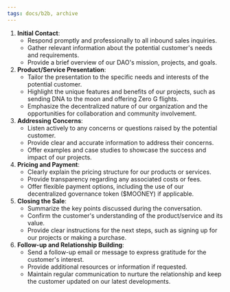 ```yaml
---
tags: docs/b2b, archive
---
```

1. **Initial Contact**:
	- Respond promptly and professionally to all inbound sales inquiries.
	- Gather relevant information about the potential customer's needs and requirements.
	- Provide a brief overview of our DAO's mission, projects, and goals.
2. **Product/Service Presentation**:
	- Tailor the presentation to the specific needs and interests of the potential customer.
	- Highlight the unique features and benefits of our projects, such as sending DNA to the moon and offering Zero G flights.
	- Emphasize the decentralized nature of our organization and the opportunities for collaboration and community involvement.
3. **Addressing Concerns**:
	- Listen actively to any concerns or questions raised by the potential customer.
	- Provide clear and accurate information to address their concerns.
	- Offer examples and case studies to showcase the success and impact of our projects.
4. **Pricing and Payment**:
	- Clearly explain the pricing structure for our products or services.
	- Provide transparency regarding any associated costs or fees.
	- Offer flexible payment options, including the use of our decentralized governance token ($MOONEY) if applicable.
5. **Closing the Sale**:
	- Summarize the key points discussed during the conversation.
	- Confirm the customer's understanding of the product/service and its value.
	- Provide clear instructions for the next steps, such as signing up for our projects or making a purchase.
6. **Follow-up and Relationship Building**:
	- Send a follow-up email or message to express gratitude for the customer's interest.
	- Provide additional resources or information if requested.
	- Maintain regular communication to nurture the relationship and keep the customer updated on our latest developments.